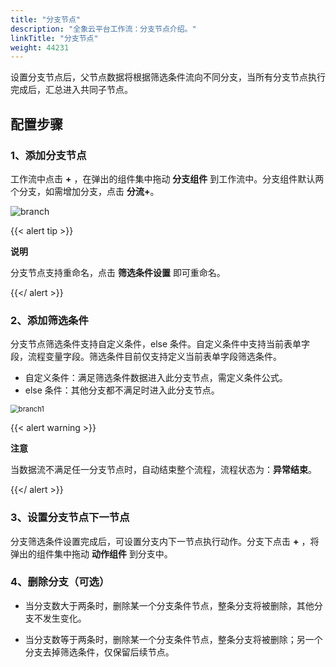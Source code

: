 ```yaml
---
title: "分支节点"
description: "全象云平台工作流：分支节点介绍。"
linkTitle: "分支节点"
weight: 44231
---
```


设置分支节点后，父节点数据将根据筛选条件流向不同分支，当所有分支节点执行完成后，汇总进入共同子节点。

## 配置步骤

### 1、添加分支节点

工作流中点击 **+** ，在弹出的组件集中拖动 **分支组件** 到工作流中。分支组件默认两个分支，如需增加分支，点击 **分流+**。

![branch](https://raw.githubusercontent.com/quanxiang-cloud/website/main/static/images/zh/docs/manual/workflow/branch.png)

{{< alert tip >}}

**说明**

分支节点支持重命名，点击 **筛选条件设置** 即可重命名。

{{</ alert >}}

### 2、添加筛选条件

分支节点筛选条件支持自定义条件，else 条件。自定义条件中支持当前表单字段，流程变量字段。筛选条件目前仅支持定义当前表单字段筛选条件。

- 自定义条件：满足筛选条件数据进入此分支节点，需定义条件公式。
- else 条件：其他分支都不满足时进入此分支节点。

<img src="https://raw.githubusercontent.com/quanxiang-cloud/website/main/static/images/zh/docs/manual/workflow/branch1.png" alt="branch1" style="zoom:80%;" />

{{< alert warning >}}

**注意**

当数据流不满足任一分支节点时，自动结束整个流程，流程状态为：**异常结束**。

 {{</ alert >}}

### 3、设置分支节点下一节点

分支筛选条件设置完成后，可设置分支内下一节点执行动作。分支下点击 **+** ，将弹出的组件集中拖动 **动作组件** 到分支中。

### 4、删除分支（可选）

- 当分支数大于两条时，删除某一个分支条件节点，整条分支将被删除，其他分支不发生变化。

- 当分支数等于两条时，删除某一个分支条件节点，整条分支将被删除；另一个分支去掉筛选条件，仅保留后续节点。



